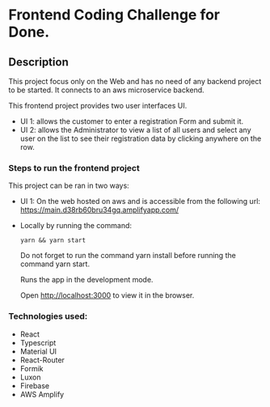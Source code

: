 # Frontend Coding Challenge for Done.


##  Description

This project focus only on the Web and has no need of any backend project to be started.
It connects to an aws microservice backend.

This frontend project provides two user interfaces UI.
- UI 1: allows the customer to enter a registration Form and submit it.
- UI 2: allows the Administrator to view a list of all users and select any user on the list
to see their registration data by clicking anywhere on the row.


###  Steps to run the frontend project

This project can be ran in two ways:
- UI 1: On the web hosted on aws and is accessible from the following url:
  https://main.d38rb60bru34gq.amplifyapp.com/


- Locally by running the command:
    ```
  yarn && yarn start 
    ```
    Do not forget to run the command yarn install before running the command yarn start.



  Runs the app in the development mode.

  Open [http://localhost:3000](http://localhost:3000) to view it in the browser.


### Technologies used:
- React
- Typescript
- Material UI
- React-Router
- Formik
- Luxon
- Firebase
- AWS Amplify
